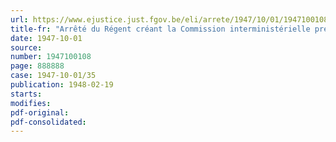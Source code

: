 ```yaml
---
url: https://www.ejustice.just.fgov.be/eli/arrete/1947/10/01/1947100108/justel
title-fr: "Arrêté du Régent créant la Commission interministérielle prévue par l'article 8, § 3, 4e, de la loi du 1er octobre 1947 relative à la réparation des dommages de guerre aux biens privés"
date: 1947-10-01
source:
number: 1947100108
page: 888888
case: 1947-10-01/35
publication: 1948-02-19
starts:
modifies:
pdf-original:
pdf-consolidated:
---
```


